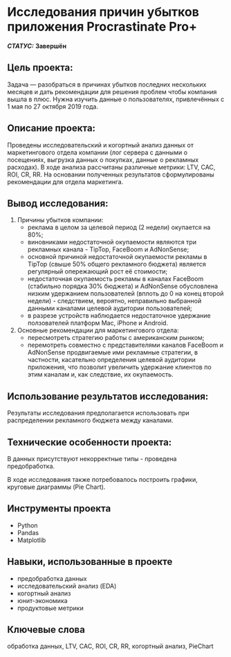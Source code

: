 # Исследования причин убытков приложения Procrastinate Pro+

***СТАТУС:*** **Завершён**


## Цель проекта:

Задача — разобраться в причинах убытков последних нескольких месяцев и дать рекомендации для решения проблем чтобы компания вышла в плюс. Нужна изучить данные о пользователях, привлечённых с 1 мая по 27 октября 2019 года.


## Описание проекта:

Проведены исследовательский и когортный анализ данных от маркетингового отдела компании (лог сервера с данными о посещениях, выгрузка данных о покупках, данные о рекламных расходах). В ходе анализа рассчитаны различные метрики: LTV, CAC, ROI, CR, RR. На основании полученных результатов сформулированы рекомендации для отдела маркетинга.


## Вывод исследования:

1. Причины убытков компании:
    - реклама в целом за целевой период (2 недели) окупается на 80%;
    - виновниками недостаточной окупаемости являются три рекламных канала - TipTop, FaceBoom и AdNonSense;
    - основной причиной недостаточной окупаемости рекламы в TipTop (свыше 50% общего рекламного бюджета) является регулярный опережающий рост её стоимости;
    - недостаточная окупаемость рекламы в каналах FaceBoom (стабильно порядка 30% бюджета) и AdNonSense обусловлена низким удержанием пользователей (вплоть до 0 на конец второй недели) - следствием, вероятно, неправильно выбранной данными каналами целевой аудитории пользователей;
    - в разрезе устройств наблюдается недостаточное удержание ползователей платформ Mac, iPhone и Android.
2. Основные рекомендации для маркетингового отдела:
    - пересмотреть стратегию работы с американским рынком;
    - перемотреть совместно с представителями каналов FaceBoom и AdNonSense продвигаемые ими рекламные стратегии, в частности, касательно определения целевой аудитории приложения, что позволит увеличить удержание клиентов по этим каналам и, как следствие, их окупаемость.


## Использование результатов исследования:

Результаты исследования предполагается использовать при распределении рекламного бюджета между каналами.


## Технические особенности проекта:

В данных присутствуют некорректные типы - проведена предобработка.

В ходе исследования также потребовалось построить графики, круговые диаграммы (Pie Chart).


## Инструменты проекта

- Python
- Pandas
- Matplotlib


## Навыки, использованные в проекте

- предобработка данных
- исследовательский анализ (EDA)
- когортный анализ
- юнит-экономика
- продуктовые метрики


## Ключевые слова

обработка данных, LTV, CAC, ROI, CR, RR, когортный анализ, PieChart
